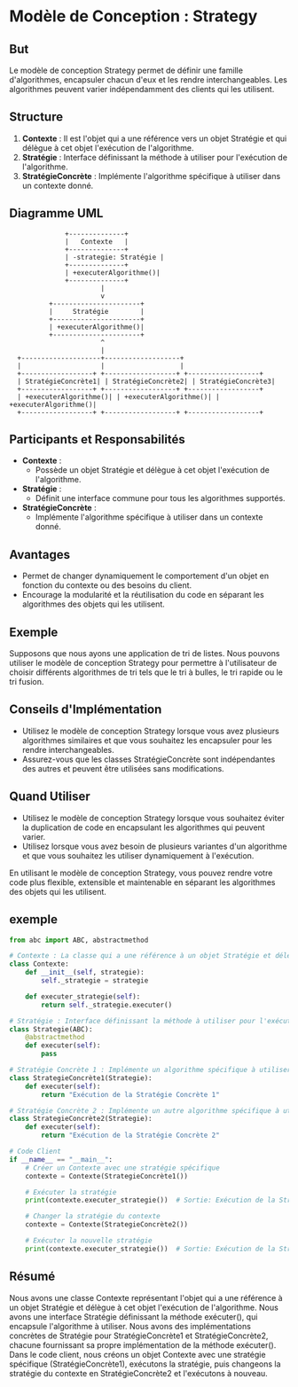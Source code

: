 # Modèle de Conception : Strategy

## But
Le modèle de conception Strategy permet de définir une famille d'algorithmes, encapsuler chacun d'eux et les rendre interchangeables. Les algorithmes peuvent varier indépendamment des clients qui les utilisent.

## Structure
1. **Contexte** : Il est l'objet qui a une référence vers un objet Stratégie et qui délègue à cet objet l'exécution de l'algorithme.
2. **Stratégie** : Interface définissant la méthode à utiliser pour l'exécution de l'algorithme.
3. **StratégieConcrète** : Implémente l'algorithme spécifique à utiliser dans un contexte donné.

## Diagramme UML
                  +--------------+
                  |   Contexte   |
                  +--------------+
                  | -strategie: Stratégie |
                  +--------------+
                  | +executerAlgorithme()|
                  +--------------+
                           |
                           v
              +----------------------+
              |     Stratégie        |
              +----------------------+
              | +executerAlgorithme()|
              +----------------------+
                           ^
                           |
      +--------------------+-------------------+
      |                    |                   |
      +------------------+ +------------------+ +------------------+
      | StratégieConcrète1| | StratégieConcrète2| | StratégieConcrète3|
      +------------------+ +------------------+ +------------------+
      | +executerAlgorithme()| | +executerAlgorithme()| | +executerAlgorithme()|
      +------------------+ +------------------+ +------------------+
  

## Participants et Responsabilités
- **Contexte** :
  - Possède un objet Stratégie et délègue à cet objet l'exécution de l'algorithme.
- **Stratégie** :
  - Définit une interface commune pour tous les algorithmes supportés.
- **StratégieConcrète** :
  - Implémente l'algorithme spécifique à utiliser dans un contexte donné.

## Avantages
- Permet de changer dynamiquement le comportement d'un objet en fonction du contexte ou des besoins du client.
- Encourage la modularité et la réutilisation du code en séparant les algorithmes des objets qui les utilisent.

## Exemple
Supposons que nous ayons une application de tri de listes. Nous pouvons utiliser le modèle de conception Strategy pour permettre à l'utilisateur de choisir différents algorithmes de tri tels que le tri à bulles, le tri rapide ou le tri fusion.

## Conseils d'Implémentation
- Utilisez le modèle de conception Strategy lorsque vous avez plusieurs algorithmes similaires et que vous souhaitez les encapsuler pour les rendre interchangeables.
- Assurez-vous que les classes StratégieConcrète sont indépendantes des autres et peuvent être utilisées sans modifications.

## Quand Utiliser
- Utilisez le modèle de conception Strategy lorsque vous souhaitez éviter la duplication de code en encapsulant les algorithmes qui peuvent varier.
- Utilisez lorsque vous avez besoin de plusieurs variantes d'un algorithme et que vous souhaitez les utiliser dynamiquement à l'exécution.

En utilisant le modèle de conception Strategy, vous pouvez rendre votre code plus flexible, extensible et maintenable en séparant les algorithmes des objets qui les utilisent.


## exemple
```python
from abc import ABC, abstractmethod

# Contexte : La classe qui a une référence à un objet Stratégie et délègue à cet objet l'exécution de l'algorithme
class Contexte:
    def __init__(self, strategie):
        self._strategie = strategie

    def executer_strategie(self):
        return self._strategie.executer()

# Stratégie : Interface définissant la méthode à utiliser pour l'exécution de l'algorithme
class Strategie(ABC):
    @abstractmethod
    def executer(self):
        pass

# Stratégie Concrète 1 : Implémente un algorithme spécifique à utiliser dans un contexte donné
class StrategieConcrète1(Strategie):
    def executer(self):
        return "Exécution de la Stratégie Concrète 1"

# Stratégie Concrète 2 : Implémente un autre algorithme spécifique à utiliser dans un contexte donné
class StrategieConcrète2(Strategie):
    def executer(self):
        return "Exécution de la Stratégie Concrète 2"

# Code Client
if __name__ == "__main__":
    # Créer un Contexte avec une stratégie spécifique
    contexte = Contexte(StrategieConcrète1())

    # Exécuter la stratégie
    print(contexte.executer_strategie())  # Sortie: Exécution de la Stratégie Concrète 1

    # Changer la stratégie du contexte
    contexte = Contexte(StrategieConcrète2())

    # Exécuter la nouvelle stratégie
    print(contexte.executer_strategie())  # Sortie: Exécution de la Stratégie Concrète 2
```

## Résumé
Nous avons une classe Contexte représentant l'objet qui a une référence à un objet Stratégie et délègue à cet objet l'exécution de l'algorithme.
Nous avons une interface Stratégie définissant la méthode exécuter(), qui encapsule l'algorithme à utiliser.
Nous avons des implémentations concrètes de Stratégie pour StratégieConcrète1 et StratégieConcrète2, chacune fournissant sa propre implémentation de la méthode exécuter().
Dans le code client, nous créons un objet Contexte avec une stratégie spécifique (StratégieConcrète1), exécutons la stratégie, puis changeons la stratégie du contexte en StratégieConcrète2 et l'exécutons à nouveau.